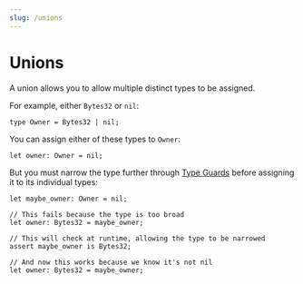 ```yaml
---
slug: /unions
---
```


# Unions

A union allows you to allow multiple distinct types to be assigned.

For example, either `Bytes32` or `nil`:

```rue
type Owner = Bytes32 | nil;
```

You can assign either of these types to `Owner`:

```rue
let owner: Owner = nil;
```

But you must narrow the type further through [Type Guards](/docs/type-system/guards.md) before assigning it to its individual types:

```rue
let maybe_owner: Owner = nil;

// This fails because the type is too broad
let owner: Bytes32 = maybe_owner;

// This will check at runtime, allowing the type to be narrowed
assert maybe_owner is Bytes32;

// And now this works because we know it's not nil
let owner: Bytes32 = maybe_owner;
```
